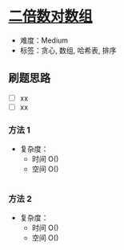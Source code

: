 # [二倍数对数组](https://leetcode-cn.com/problems/array-of-doubled-pairs/)

- 难度：Medium
- 标签：贪心, 数组, 哈希表, 排序

## 刷题思路

- [ ] xx
- [ ] xx

### 方法 1

- 复杂度：
    - 时间 O()
    - 空间 O()

``` js

```

### 方法 2

- 复杂度：
    - 时间 O()
    - 空间 O()

``` js

```
